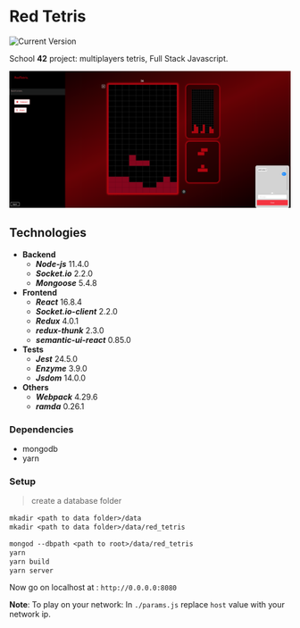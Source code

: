 # Red Tetris
![Current Version](https://img.shields.io/badge/version-0.1.1-green.svg)

School **42** project: multiplayers tetris, Full Stack Javascript.

![red tetris](./img/multi_in_game.png)

## Technologies
* **Backend**
    * **_Node-js_** 11.4.0
    * **_Socket.io_** 2.2.0
    * **_Mongoose_** 5.4.8
* **Frontend**
    * **_React_** 16.8.4
    * **_Socket.io-client_** 2.2.0
    * **_Redux_** 4.0.1
    * **_redux-thunk_** 2.3.0
    * **_semantic-ui-react_** 0.85.0
* **Tests**
    * **_Jest_** 24.5.0
    * **_Enzyme_** 3.9.0
    * **_Jsdom_** 14.0.0
* **Others**
    * **_Webpack_** 4.29.6
    * **_ramda_** 0.26.1

### Dependencies
* mongodb
* yarn

### Setup
> create a database folder
```
mkadir <path to data folder>/data
mkadir <path to data folder>/data/red_tetris
```
```
mongod --dbpath <path to root>/data/red_tetris
yarn
yarn build
yarn server 
```

Now go on localhost at : `http://0.0.0.0:8080`


**Note**: To play on your network:
In `./params.js` replace `host` value with your network ip. 